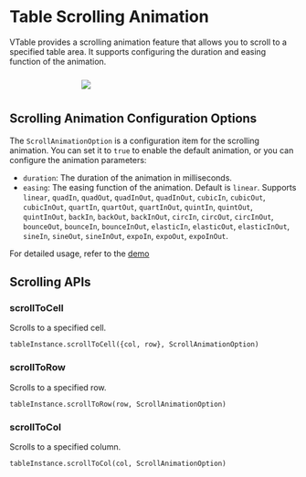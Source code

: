 # Table Scrolling Animation

VTable provides a scrolling animation feature that allows you to scroll to a specified table area. It supports configuring the duration and easing function of the animation.

<div style="display: flex; justify-content: center;">
  <img src="https://lf9-dp-fe-cms-tos.byteorg.com/obj/bit-cloud/VTable/preview/scroll-animation.gif" style="flex: 0 0 50%; padding: 10px;">
</div>

## Scrolling Animation Configuration Options

The `ScrollAnimationOption` is a configuration item for the scrolling animation. You can set it to `true` to enable the default animation, or you can configure the animation parameters:
  - `duration`: The duration of the animation in milliseconds.
  - `easing`: The easing function of the animation. Default is `linear`. Supports `linear`, `quadIn`, `quadOut`, `quadInOut`, `quadInOut`, `cubicIn`, `cubicOut`, `cubicInOut`, `quartIn`, `quartOut`, `quartInOut`, `quintIn`, `quintOut`, `quintInOut`, `backIn`, `backOut`, `backInOut`, `circIn`, `circOut`, `circInOut`, `bounceOut`, `bounceIn`, `bounceInOut`, `elasticIn`, `elasticOut`, `elasticInOut`, `sineIn`, `sineOut`, `sineInOut`, `expoIn`, `expoOut`, `expoInOut`.

For detailed usage, refer to the [demo](../demo/animation/scroll-animation)

## Scrolling APIs

### scrollToCell

Scrolls to a specified cell.
```
tableInstance.scrollToCell({col, row}, ScrollAnimationOption)
```

### scrollToRow

Scrolls to a specified row.
```
tableInstance.scrollToRow(row, ScrollAnimationOption)
```

### scrollToCol

Scrolls to a specified column.
```
tableInstance.scrollToCol(col, ScrollAnimationOption)
```
